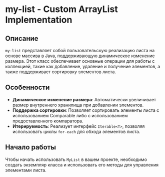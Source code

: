 # my-list - Custom ArrayList Implementation

## Описание
`my-list` представляет собой пользовательскую реализацию листа на основе массива в Java, поддерживающую динамическое изменение размера. Этот класс обеспечивает основные операции для работы с коллекцией, такие как добавление, удаление и получение элементов, а также поддерживает сортировку элементов листа.

## Особенности
- **Динамическое изменение размера**: Автоматически увеличивает размер внутреннего хранилища при добавлении элементов.
- **Поддержка сортировки**: Позволяет сортировать элементы листа с использованием Comparable либо с использованием предоставленного компаратора.
- **Итерируемость**: Реализует интерфейс `Iterable<T>`, позволяя использовать циклы `for-each` для обхода элементов листа.

## Начало работы
Чтобы начать использовать `MyList` в вашем проекте, необходимо создать экземпляр класса и использовать его методы для управления элементами листа.
